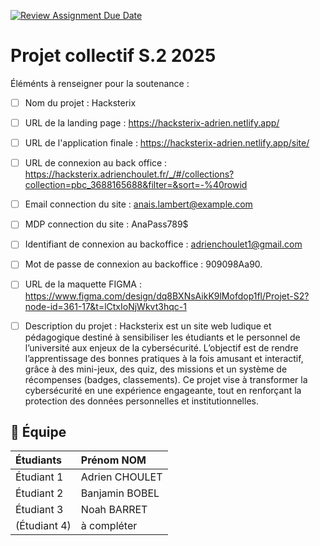 [![Review Assignment Due Date](https://classroom.github.com/assets/deadline-readme-button-22041afd0340ce965d47ae6ef1cefeee28c7c493a6346c4f15d667ab976d596c.svg)](https://classroom.github.com/a/F_6McqTJ)
# Projet collectif S.2 2025

Éléménts à renseigner pour la soutenance :

- [ ] Nom du projet : Hacksterix
- [ ] URL de la landing page : https://hacksterix-adrien.netlify.app/
- [ ] URL de l'application finale : https://hacksterix-adrien.netlify.app/site/
- [ ] URL de connexion au back office : https://hacksterix.adrienchoulet.fr/_/#/collections?collection=pbc_3688165688&filter=&sort=-%40rowid
- [ ] Email connection du site : anais.lambert@example.com
- [ ] MDP connection du site : AnaPass789$
- [ ] Identifiant de connexion au backoffice : adrienchoulet1@gmail.com
- [ ] Mot de passe de connexion au backoffice : 909098Aa90.
- [ ] URL de la maquette FIGMA : https://www.figma.com/design/dq8BXNsAikK9lMofdop1fl/Projet-S2?node-id=361-17&t=lCtxIoNjWkvt3hqc-1
- [ ] Description du projet : Hacksterix est un site web ludique et pédagogique destiné à sensibiliser les étudiants et le 
                            personnel de l’université aux enjeux de la cybersécurité. L’objectif est de rendre l’apprentissage des 
                            bonnes pratiques à la fois amusant et interactif, grâce à des mini-jeux, des quiz, des missions et un 
                            système de récompenses (badges, classements). Ce projet vise à transformer la cybersécurité en 
                            une expérience engageante, tout en renforçant la protection des données personnelles et 
                            institutionnelles.


## 🚀 Équipe

| Étudiants    | Prénom NOM  |
| :----------- | :---------- |
| Étudiant 1   | Adrien CHOULET |
| Étudiant 2   | Banjamin BOBEL |
| Étudiant 3   | Noah BARRET |
| (Étudiant 4) | à compléter |
